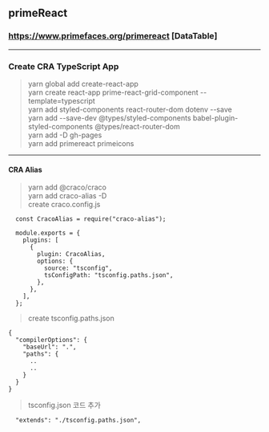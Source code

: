 ## primeReact

### https://www.primefaces.org/primereact [DataTable]

---

### Create CRA TypeScript App

> yarn global add create-react-app <br>
> yarn create react-app prime-react-grid-component --template=typescript <br>
> yarn add styled-components react-router-dom dotenv --save <br>
> yarn add --save-dev @types/styled-components babel-plugin-styled-components @types/react-router-dom <br>
> yarn add -D gh-pages <br>
> yarn add primereact primeicons <br>

---

#### CRA Alias

> yarn add @craco/craco <br>
> yarn add craco-alias -D <br>
> create craco.config.js <br>

```
  const CracoAlias = require("craco-alias");

  module.exports = {
    plugins: [
      {
        plugin: CracoAlias,
        options: {
          source: "tsconfig",
          tsConfigPath: "tsconfig.paths.json",
        },
      },
    ],
  };
```

> create tsconfig.paths.json

```
{
  "compilerOptions": {
    "baseUrl": ".",
    "paths": {
      ..
      ..
    }
  }
}
```

> tsconfig.json 코드 추가

```
  "extends": "./tsconfig.paths.json",
```
